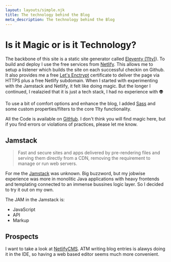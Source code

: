 ```yaml
---
layout: layouts/simple.njk
title: The technology behind the Blog
meta_description: The technology behind the Blog
---
```


# Is it Magic or is it Technology?

The backbone of this site is a static site generator called [Eleventy (11ty)](https://11ty.io/)). To build and deploy I use the free services from [Netlify](https://netlify.com). This allows me to setup a listener which builds the site on each successful checkin on Github. It also provides me a free [Let's Enctrypt](https://letsencrypt.org/) certificate to deliver the page via HTTPS plus a free Netlify subdomain.
When I started with experimenting with the Jamstack and Netlify, it felt like doing magic. But the longer I continued, I realazied that it is just a tech stack, I had no experience with 👽

To use a bit of comfort options and enhance the blog, I added [Sass](https://sass-lang.com/) and some custom properties/filters to the core 11ty functionality.

All the Code is available on [GitHub](https://github.com/sharafc/sharafc.github.io). I don't think you will find magic here, but if you find errors or violations of practices, please let me know.

## Jamstack
> Fast and secure sites and apps delivered by pre-rendering files and serving them directly from a CDN, removing the requirement to manage or run web servers.

For me the [Jamstack](https://jamstack.org/) was unknown. Big buzzword, but my jobwise experience was more in monolitic Java applications with heavy frontends and templating connected to an immense bussines logic layer. So I decided to try it out on my own.

The JAM in the Jamstack is:
- JavaScript
- API
- Markup

## Prospects
I want to take a look at [NetlifyCMS](https://netlifycms.org/). ATM writing blog entries is alawys doing it in the IDE, so having a web based editor seems much more convenient.
